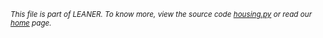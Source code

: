 
<small>_This file is part of LEANER. To know more, view the source code [housing.py](../src/housing.py) or read our [home](https://github.com/ai-se/leaner) page._</small>


````
